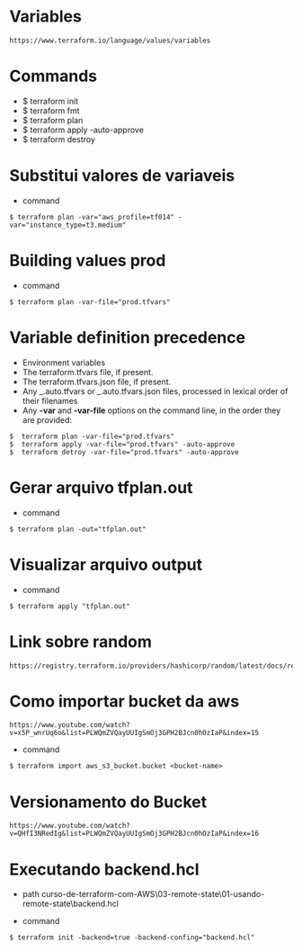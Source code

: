 # Variables

```
https://www.terraform.io/language/values/variables
```

# Commands

- $ terraform init
- $ terraform fmt
- $ terraform plan
- $ terraform apply -auto-approve
- $ terraform destroy

# Substitui valores de variaveis

- command

```
$ terraform plan -var="aws_profile=tf014" -var="instance_type=t3.medium"
```

# Building values prod

- command

```
$ terraform plan -var-file="prod.tfvars"
```

# Variable definition precedence

- Environment variables
- The terraform.tfvars file, if present.
- The terraform.tfvars.json file, if present.
- Any _.auto.tfvars or _.auto.tfvars.json files, processed in lexical order of their filenames
- Any **-var** and **-var-file** options on the command line, in the order they are provided:

```
$  terraform plan -var-file="prod.tfvars"
$  terraform apply -var-file="prod.tfvars" -auto-approve
$  terraform detroy -var-file="prod.tfvars" -auto-approve
```

# Gerar arquivo tfplan.out

- command

```
$ terraform plan -out="tfplan.out"
```

# Visualizar arquivo output

- command

```
$ terraform apply "tfplan.out"
```

# Link sobre random

```
https://registry.terraform.io/providers/hashicorp/random/latest/docs/resources/pet
```

# Como importar bucket da aws

```
https://www.youtube.com/watch?v=x5P_wnrUq6o&list=PLWQmZVQayUUIgSmOj3GPH2BJcn0hOzIaP&index=15
```

- command

```
$ terraform import aws_s3_bucket.bucket <bucket-name>
```

# Versionamento do Bucket

```
https://www.youtube.com/watch?v=QHfI3NRedIg&list=PLWQmZVQayUUIgSmOj3GPH2BJcn0hOzIaP&index=16
```

# Executando backend.hcl

- path curso-de-terraform-com-AWS\03-remote-state\01-usando-remote-state\backend.hcl

- command

```
$ terraform init -backend=true -backend-confing="backend.hcl"
```
